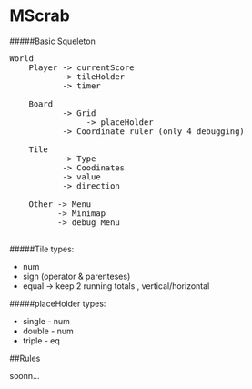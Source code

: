 MScrab
======

#####Basic Squeleton
<pre>
World
	Player -> currentScore
     	   -> tileHolder
           -> timer
           
 	Board 
    	   -> Grid 
           		-> placeHolder
           -> Coordinate ruler (only 4 debugging)		
                
    Tile
    	   -> Type
           -> Coodinates
           -> value
           -> direction
                      
    Other -> Menu
    	  -> Minimap
          -> debug Menu
             
</pre>
    
#####Tile types:
* num
* sign (operator & parenteses) 
* equal
	-> keep 2 running totals , vertical/horizontal 


#####placeHolder types:
* single - num
* double - num
* triple - eq
	
##Rules

 soonn...

    